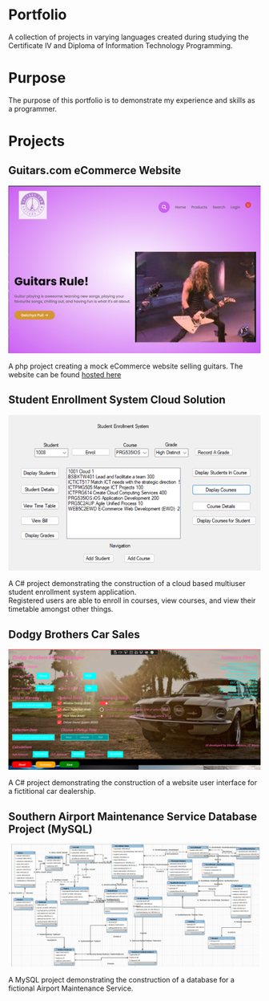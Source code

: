 # Portfolio
A collection of projects in varying languages created during studying the Certificate IV and Diploma of Information Technology Programming.

# Purpose
The purpose of this portfolio is to demonstrate my experience and skills as a programmer.

# Projects
## Guitars.com eCommerce Website
![Screenshot of the homepage for guitars.com](https://github.com/SimonWJohnson/Portfolio/blob/master/_ImageRepos/eCommerceWebsite_Homepage.png)

A php project creating a mock eCommerce website selling guitars.  The website can be found [hosted here](guitars.free.nf)

## Student Enrollment System Cloud Solution
![Screenshot of the Student Enrollment System Cloud Solution Web form UI](https://github.com/SimonWJohnson/Portfolio/blob/master/_ImageRepos/studentEnrollmentSystem_CloudSolution.png)

A C# project demonstrating the construction of a cloud based multiuser student enrollment system application.  
Registered users are able to enroll in courses, view courses, and view their timetable amongst other things. 

## Dodgy Brothers Car Sales
![Screenshot of the Dodgy Brothers Car Sales UI](https://github.com/SimonWJohnson/Portfolio/blob/master/_ImageRepos/dodgyBrothersCarSales.png)

A C# project demonstrating the construction of a website user interface for a fictitional car dealership.

## Southern Airport Maintenance Service Database Project (MySQL)
![Screenshot of the SAMS Database ERD](https://github.com/SimonWJohnson/Portfolio/blob/master/_ImageRepos/mysql_Airline_ERD.png)

A MySQL project demonstrating the construction of a database for a fictional Airport Maintenance Service.
